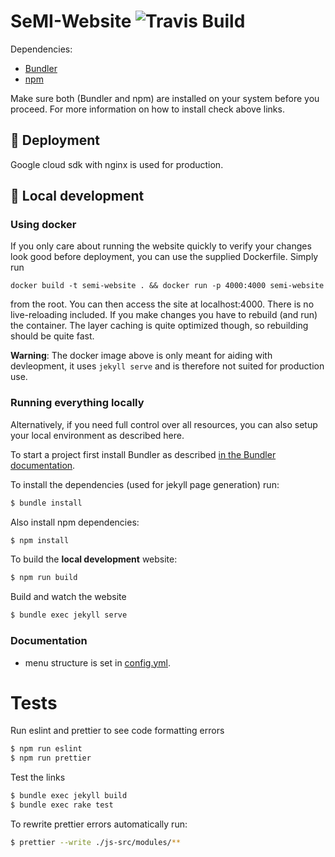 # SeMI-Website ![Travis Build](https://travis-ci.org/SeMI-network/semi-website.svg?branch=master "Logo Travis Build")

Dependencies:
- [Bundler](https://bundler.io/)
- [npm](https://www.npmjs.com/)

Make sure both (Bundler and npm) are installed on your system before you proceed. For more information on how to install check above links.

## :rocket: Deployment

Google cloud sdk with nginx is used for production.

## :construction: Local development

### Using docker

If you only care about running the website quickly to verify your changes look
good before deployment, you can use the supplied Dockerfile. Simply run

```
docker build -t semi-website . && docker run -p 4000:4000 semi-website
```

from the root. You can then access the site at localhost:4000. There is no
live-reloading included. If you make changes you have to rebuild (and run) the
container. The layer caching is quite optimized though, so rebuilding should be
quite fast.

**Warning**: The docker image above is only meant for aiding with devleopment,
it uses `jekyll serve` and is therefore not suited for production use.

### Running everything locally

Alternatively, if you need full control over all resources, you can also setup
your local environment as described here.

To start a project first install Bundler as described [in the Bundler documentation](https://bundler.io/).

To install the dependencies (used for jekyll page generation) run:

```bash
$ bundle install
```

Also install npm dependencies:

```bash
$ npm install
```

To build the **local development** website:

```bash
$ npm run build
```

Build and watch the website

```bash
$ bundle exec jekyll serve
```

### Documentation

- menu structure is set in [config.yml](config.yml).

# Tests

Run eslint and prettier to see code formatting errors

```bash
$ npm run eslint
$ npm run prettier
```

Test the links

```bash
$ bundle exec jekyll build
$ bundle exec rake test
```

To rewrite prettier errors automatically run:

```bash
$ prettier --write ./js-src/modules/**
```
